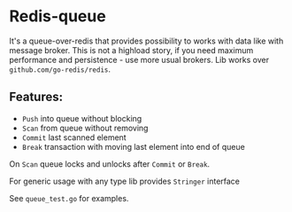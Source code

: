 # Redis-queue

It's a queue-over-redis that provides possibility to works with data like with
message broker. This is not a highload story, if you need maximum performance
and persistence - use more usual brokers.
Lib works over `github.com/go-redis/redis`.

## Features:

- `Push` into queue without blocking
- `Scan` from queue without removing
- `Commit` last scanned element
- `Break` transaction with moving last element into end of queue

On `Scan` queue locks and unlocks after `Commit` or `Break`.

For generic usage with any type lib provides `Stringer` interface

See `queue_test.go` for examples.